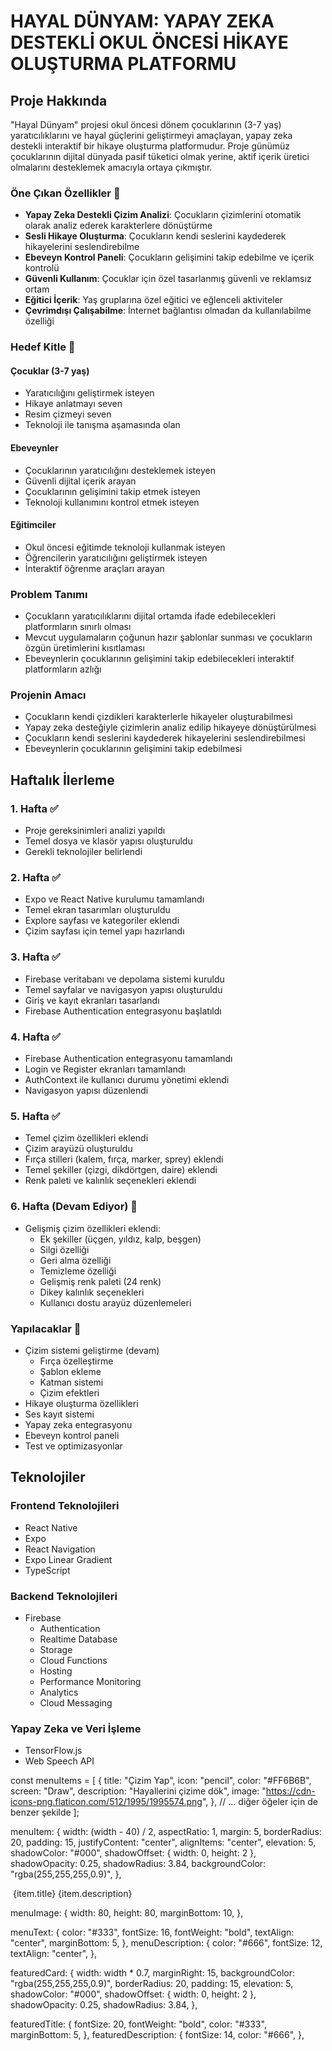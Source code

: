 # HAYAL DÜNYAM: YAPAY ZEKA DESTEKLİ OKUL ÖNCESİ HİKAYE OLUŞTURMA PLATFORMU

## Proje Hakkında

"Hayal Dünyam" projesi okul öncesi dönem çocuklarının (3-7 yaş) yaratıcılıklarını ve hayal güçlerini geliştirmeyi amaçlayan, yapay zeka destekli interaktif bir hikaye oluşturma platformudur. Proje günümüz çocuklarının dijital dünyada pasif tüketici olmak yerine, aktif içerik üretici olmalarını desteklemek amacıyla ortaya çıkmıştır.

### Öne Çıkan Özellikler 🌟

- **Yapay Zeka Destekli Çizim Analizi**: Çocukların çizimlerini otomatik olarak analiz ederek karakterlere dönüştürme
- **Sesli Hikaye Oluşturma**: Çocukların kendi seslerini kaydederek hikayelerini seslendirebilme
- **Ebeveyn Kontrol Paneli**: Çocukların gelişimini takip edebilme ve içerik kontrolü
- **Güvenli Kullanım**: Çocuklar için özel tasarlanmış güvenli ve reklamsız ortam
- **Eğitici İçerik**: Yaş gruplarına özel eğitici ve eğlenceli aktiviteler
- **Çevrimdışı Çalışabilme**: İnternet bağlantısı olmadan da kullanılabilme özelliği

### Hedef Kitle 👥

#### Çocuklar (3-7 yaş)

- Yaratıcılığını geliştirmek isteyen
- Hikaye anlatmayı seven
- Resim çizmeyi seven
- Teknoloji ile tanışma aşamasında olan

#### Ebeveynler

- Çocuklarının yaratıcılığını desteklemek isteyen
- Güvenli dijital içerik arayan
- Çocuklarının gelişimini takip etmek isteyen
- Teknoloji kullanımını kontrol etmek isteyen

#### Eğitimciler

- Okul öncesi eğitimde teknoloji kullanmak isteyen
- Öğrencilerin yaratıcılığını geliştirmek isteyen
- İnteraktif öğrenme araçları arayan

### Problem Tanımı

- Çocukların yaratıcılıklarını dijital ortamda ifade edebilecekleri platformların sınırlı olması
- Mevcut uygulamaların çoğunun hazır şablonlar sunması ve çocukların özgün üretimlerini kısıtlaması
- Ebeveynlerin çocuklarının gelişimini takip edebilecekleri interaktif platformların azlığı

### Projenin Amacı

- Çocukların kendi çizdikleri karakterlerle hikayeler oluşturabilmesi
- Yapay zeka desteğiyle çizimlerin analiz edilip hikayeye dönüştürülmesi
- Çocukların kendi seslerini kaydederek hikayelerini seslendirebilmesi
- Ebeveynlerin çocuklarının gelişimini takip edebilmesi

## Haftalık İlerleme

### 1. Hafta ✅

- Proje gereksinimleri analizi yapıldı
- Temel dosya ve klasör yapısı oluşturuldu
- Gerekli teknolojiler belirlendi

### 2. Hafta ✅

- Expo ve React Native kurulumu tamamlandı
- Temel ekran tasarımları oluşturuldu
- Explore sayfası ve kategoriler eklendi
- Çizim sayfası için temel yapı hazırlandı

### 3. Hafta ✅

- Firebase veritabanı ve depolama sistemi kuruldu
- Temel sayfalar ve navigasyon yapısı oluşturuldu
- Giriş ve kayıt ekranları tasarlandı
- Firebase Authentication entegrasyonu başlatıldı

### 4. Hafta ✅

- Firebase Authentication entegrasyonu tamamlandı
- Login ve Register ekranları tamamlandı
- AuthContext ile kullanıcı durumu yönetimi eklendi
- Navigasyon yapısı düzenlendi

### 5. Hafta ✅

- Temel çizim özellikleri eklendi
- Çizim arayüzü oluşturuldu
- Fırça stilleri (kalem, fırça, marker, sprey) eklendi
- Temel şekiller (çizgi, dikdörtgen, daire) eklendi
- Renk paleti ve kalınlık seçenekleri eklendi

### 6. Hafta (Devam Ediyor) 🚧

- Gelişmiş çizim özellikleri eklendi:
  - Ek şekiller (üçgen, yıldız, kalp, beşgen)
  - Silgi özelliği
  - Geri alma özelliği
  - Temizleme özelliği
  - Gelişmiş renk paleti (24 renk)
  - Dikey kalınlık seçenekleri
  - Kullanıcı dostu arayüz düzenlemeleri

### Yapılacaklar 🚀

- Çizim sistemi geliştirme (devam)
  - Fırça özelleştirme
  - Şablon ekleme
  - Katman sistemi
  - Çizim efektleri
- Hikaye oluşturma özellikleri
- Ses kayıt sistemi
- Yapay zeka entegrasyonu
- Ebeveyn kontrol paneli
- Test ve optimizasyonlar

## Teknolojiler

### Frontend Teknolojileri

- React Native
- Expo
- React Navigation
- Expo Linear Gradient
- TypeScript

### Backend Teknolojileri

- Firebase
  - Authentication
  - Realtime Database
  - Storage
  - Cloud Functions
  - Hosting
  - Performance Monitoring
  - Analytics
  - Cloud Messaging

### Yapay Zeka ve Veri İşleme

- TensorFlow.js
- Web Speech API

const menuItems = [
{
title: "Çizim Yap",
icon: "pencil",
color: "#FF6B6B",
screen: "Draw",
description: "Hayallerini çizime dök",
image: "https://cdn-icons-png.flaticon.com/512/1995/1995574.png",
},
// ... diğer öğeler için de benzer şekilde
];

menuItem: {
width: (width - 40) / 2,
aspectRatio: 1,
margin: 5,
borderRadius: 20,
padding: 15,
justifyContent: "center",
alignItems: "center",
elevation: 5,
shadowColor: "#000",
shadowOffset: { width: 0, height: 2 },
shadowOpacity: 0.25,
shadowRadius: 3.84,
backgroundColor: "rgba(255,255,255,0.9)",
},

<View style={styles.menuItemContent}>
  <Image source={{ uri: item.image }} style={styles.menuImage} />
  <Text style={styles.menuText}>{item.title}</Text>
  <Text style={styles.menuDescription}>{item.description}</Text>
</View>

menuImage: {
width: 80,
height: 80,
marginBottom: 10,
},

menuText: {
color: "#333",
fontSize: 16,
fontWeight: "bold",
textAlign: "center",
marginBottom: 5,
},
menuDescription: {
color: "#666",
fontSize: 12,
textAlign: "center",
},

featuredCard: {
width: width \* 0.7,
marginRight: 15,
backgroundColor: "rgba(255,255,255,0.9)",
borderRadius: 20,
padding: 15,
elevation: 5,
shadowColor: "#000",
shadowOffset: { width: 0, height: 2 },
shadowOpacity: 0.25,
shadowRadius: 3.84,
},

featuredTitle: {
fontSize: 20,
fontWeight: "bold",
color: "#333",
marginBottom: 5,
},
featuredDescription: {
fontSize: 14,
color: "#666",
},
